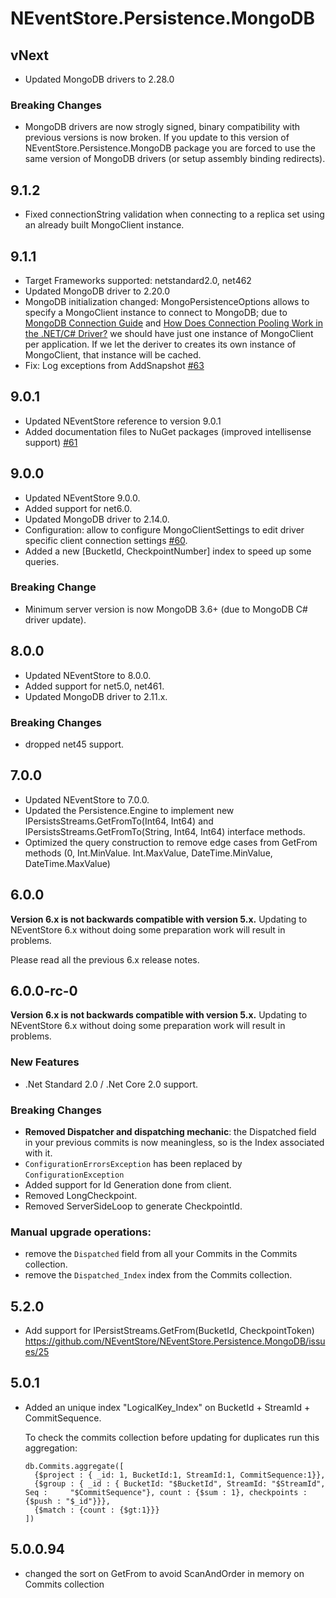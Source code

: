 # NEventStore.Persistence.MongoDB

## vNext

- Updated MongoDB drivers to 2.28.0

### Breaking Changes

- MongoDB drivers are now strogly signed, binary compatibility with previous versions is now broken. If you update to this version of NEventStore.Persistence.MongoDB package
  you are forced to use the same version of MongoDB drivers (or setup assembly binding redirects).

## 9.1.2

- Fixed connectionString validation when connecting to a replica set using an already built MongoClient instance.

## 9.1.1

- Target Frameworks supported: netstandard2.0, net462
- Updated MongoDB driver to 2.20.0
- MongoDB initialization changed: MongoPersistenceOptions allows to specify a MongoClient instance to connect to MongoDB;
  due to [MongoDB Connection Guide](https://www.mongodb.com/docs/drivers/csharp/current/fundamentals/connection/connect/#connection-guide)
  and [How Does Connection Pooling Work in the .NET/C# Driver?](https://www.mongodb.com/docs/drivers/csharp/current/faq/#how-does-connection-pooling-work-in-the-.net-c--driver-)
  we should have just one instance of MongoClient per application.
  If we let the deriver to creates its own instance of MongoClient, that instance will be cached.
- Fix: Log exceptions from AddSnapshot [#63](https://github.com/NEventStore/NEventStore.Persistence.MongoDB/issues/63)

## 9.0.1

- Updated NEventStore reference to version 9.0.1
- Added documentation files to NuGet packages (improved intellisense support) [#61](https://github.com/NEventStore/NEventStore.Persistence.MongoDB/issues/61)

## 9.0.0

- Updated NEventStore 9.0.0.
- Added support for net6.0.
- Updated MongoDB driver to 2.14.0.
- Configuration: allow to configure MongoClientSettings to edit driver specific client connection settings [#60](https://github.com/NEventStore/NEventStore.Persistence.MongoDB/issues/60).
- Added a new [BucketId, CheckpointNumber] index to speed up some queries.

### Breaking Change

- Minimum server version is now MongoDB 3.6+ (due to MongoDB C# driver update).

## 8.0.0

- Updated NEventStore to 8.0.0.
- Added support for net5.0, net461.
- Updated MongoDB driver to 2.11.x.

### Breaking Changes

- dropped net45 support.

## 7.0.0

- Updated NEventStore to 7.0.0.
- Updated the Persistence.Engine to implement new IPersistsStreams.GetFromTo(Int64, Int64) and IPersistsStreams.GetFromTo(String, Int64, Int64) interface methods.
- Optimized the query construction to remove edge cases from GetFrom methods (0, Int.MinValue. Int.MaxValue, DateTime.MinValue, DateTime.MaxValue)

## 6.0.0

__Version 6.x is not backwards compatible with version 5.x.__ Updating to NEventStore 6.x without doing some preparation work will result in problems.

Please read all the previous 6.x release notes.

## 6.0.0-rc-0

__Version 6.x is not backwards compatible with version 5.x.__ Updating to NEventStore 6.x without doing some preparation work will result in problems.

### New Features

- .Net Standard 2.0 / .Net Core 2.0 support.

### Breaking Changes

- **Removed Dispatcher and dispatching mechanic**: the Dispatched field in your previous commits is now meaningless, so is the Index associated with it.
- `ConfigurationErrorsException` has been replaced by `ConfigurationException`
- Added support for Id Generation done from client.
- Removed LongCheckpoint.
- Removed ServerSideLoop to generate CheckpointId.

### Manual upgrade operations:

- remove the `Dispatched` field from all your Commits in the Commits collection.
- remove the `Dispatched_Index` index from the Commits collection.

## 5.2.0

- Add support for IPersistStreams.GetFrom(BucketId, CheckpointToken) 
https://github.com/NEventStore/NEventStore.Persistence.MongoDB/issues/25


## 5.0.1

- Added an unique index "LogicalKey_Index" on BucketId + StreamId + CommitSequence.

  To check the commits collection before updating for duplicates run this aggregation:

      db.Commits.aggregate([
        {$project : { _id: 1, BucketId:1, StreamId:1, CommitSequence:1}},
        {$group : { _id : { BucketId: "$BucketId", StreamId: "$StreamId", Seq :     "$CommitSequence"}, count : {$sum : 1}, checkpoints : {$push : "$_id"}}},
        {$match : {count : {$gt:1}}}
      ])

## 5.0.0.94

- changed the sort on GetFrom to avoid ScanAndOrder in memory on Commits collection
